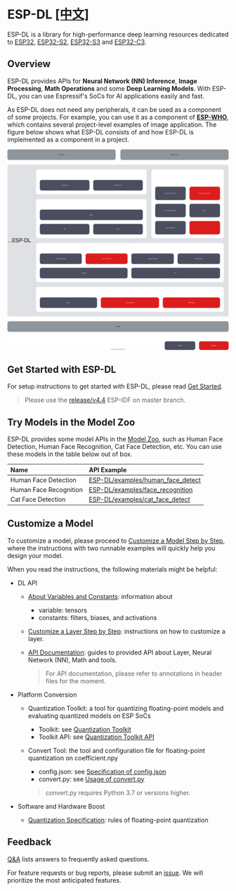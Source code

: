 # ESP-DL [[中文]](./README_cn.md)

ESP-DL is a library for high-performance deep learning resources dedicated to [ESP32](https://www.espressif.com/en/products/socs/esp32), [ESP32-S2](https://www.espressif.com/en/products/socs/esp32-s2), [ESP32-S3](https://www.espressif.com/en/products/socs/esp32-s3) and [ESP32-C3](https://www.espressif.com/en/products/socs/esp32-c3).



## Overview

ESP-DL provides APIs for **Neural Network (NN) Inference**, **Image Processing**, **Math Operations** and some **Deep Learning Models**. With ESP-DL, you can use Espressif's SoCs for AI applications easily and fast.

As ESP-DL does not need any peripherals, it can be used as a component of some projects. For example, you can use it as a component of **[ESP-WHO](https://github.com/espressif/esp-who)**, which contains several project-level examples of image application. The figure below shows what ESP-DL consists of and how ESP-DL is implemented as a component in a project.

<p align="center">
    <img width="%" src="./img/architecture_en.drawio.svg"> 
</p>


## Get Started with ESP-DL

For setup instructions to get started with ESP-DL, please read [Get Started](./docs/en/get_started.md).

> Please use the [release/v4.4](https://github.com/espressif/esp-idf/tree/release/v4.4) ESP-IDF on master branch.



## Try Models in the Model Zoo

ESP-DL provides some model APIs in the [Model Zoo](./include/model_zoo), such as Human Face Detection, Human Face Recognition, Cat Face Detection, etc. You can use these models in the table below out of box.

| Name                 | API Example                                                  |
| :-------------------- | :------------------------------------------------------------ |
| Human Face Detection | [ESP-DL/examples/human_face_detect](examples/human_face_detect) |
| Human Face Recognition | [ESP-DL/examples/face_recognition](examples/face_recognition)  |
| Cat Face Detection | [ESP-DL/examples/cat_face_detect](examples/cat_face_detect)  |


## Customize a Model

To customize a model, please proceed to [Customize a Model Step by Step](./tutorial), where the instructions with two runnable examples will quickly help you design your model.

When you read the instructions, the following materials might be helpful:

- DL API
    * [About Variables and Constants](./docs/en/about_type_define.md): information about
        - variable: tensors
        - constants: filters, biases, and activations
    * [Customize a Layer Step by Step](./docs/en/implement_custom_layer.md): instructions on how to customize a layer.
    * [API Documentation](./include): guides to provided API about Layer, Neural Network (NN), Math and tools.

        > For API documentation, please refer to annotations in header files for the moment.

- Platform Conversion
    - Quantization Toolkit: a tool for quantizing floating-point models and evaluating quantized models on ESP SoCs
        * Toolkit: see [Quantization Toolkit](./tools/quantization_tool/README.md)
        * Toolkit API: see [Quantization Toolkit API](./tools/quantization_tool/quantization_tool_api.md)
    - Convert Tool: the tool and configuration file for floating-point quantization on coefficient.npy
        * config.json: see [Specification of config.json](./tools/convert_tool/specification_of_config_json.md)
        * convert.py: see [Usage of convert.py](./tools/convert_tool/README.md)

        > convert.py requires Python 3.7 or versions higher.

- Software and Hardware Boost
  
    * [Quantization Specification](./docs/en/quantization_specification.md): rules of floating-point quantization



## Feedback

[Q&A](./docs/en/Q&A.md) lists answers to frequently asked questions.

For feature requests or bug reports, please submit an [issue](https://github.com/espressif/esp-dl/issues). We will prioritize the most anticipated features.
